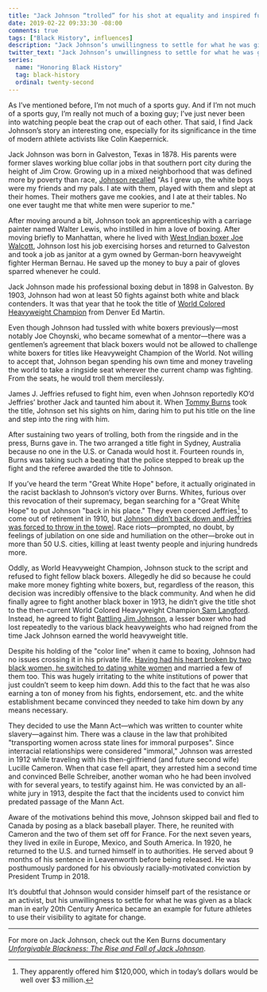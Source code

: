 ```yaml
---
title: "Jack Johnson “trolled” for his shot at equality and inspired future generations of black athlete activists"
date: 2019-02-22 09:33:30 -08:00
comments: true
tags: ["Black History", influences]
description: "Jack Johnson’s unwillingness to settle for what he was given as a black man in early 20th Century America became an example for future athletes to use their visibility to agitate for change"
twitter_text: "Jack Johnson’s unwillingness to settle for what he was given as a black man in early 20th Century America became an example for future athletes to agitate for change"
series:
  name: "Honoring Black History"
  tag: black-history
  ordinal: twenty-second
---
```


As I’ve mentioned before, I’m not much of a sports guy. And if I’m not much of a sports guy, I’m really not much of a boxing guy; I’ve just never been into watching people beat the crap out of each other. That said, I find Jack Johnson’s story an interesting one, especially for its significance in the time of modern athlete activists like Colin Kaepernick.

<!-- more -->

Jack Johnson was born in Galveston, Texas in 1878. His parents were former slaves working blue collar jobs in that southern port city during the height of Jim Crow. Growing up in a mixed neighborhood that was defined more by poverty than race, [Johnson recalled](https://www.youtube.com/watch?v=wGFAWwxBGl8) "As I grew up, the white boys were my friends and my pals. I ate with them, played with them and slept at their homes. Their mothers gave me cookies, and I ate at their tables. No one ever taught me that white men were superior to me."

After moving around a bit, Johnson took an apprenticeship with a carriage painter named Walter Lewis, who instilled in him a love of boxing. After moving briefly to Manhattan, where he lived with [West Indian boxer Joe Walcott](https://wikipedia.org/wiki/Barbados_Joe_Walcott), Johnson lost his job exercising horses and returned to Galveston and took a job as janitor at a gym owned by German-born heavyweight fighter Herman Bernau. He saved up the money to buy a pair of gloves sparred whenever he could.

Jack Johnson made his professional boxing debut in 1898 in Galveston. By 1903, Johnson had won at least 50 fights against both white and black contenders. It was that year that he took the title of [World Colored Heavyweight Champion](https://wikipedia.org/wiki/World_Colored_Heavyweight_Championship) from Denver Ed Martin.

Even though Johnson had tussled with white boxers previously—most notably Joe Choynski, who became somewhat of a mentor—there was a gentlemen’s agreement that black boxers would not be allowed to challenge white boxers for titles like Heavyweight Champion of the World. Not willing to accept that, Johnson began spending his own time and money traveling the world to take a ringside seat wherever the current champ was fighting. From the seats, he would troll them mercilessly.

James J. Jeffries refused to fight him, even when Johnson reportedly KO’d Jeffries’ brother Jack and taunted him about it. When [Tommy Burns](https://wikipedia.org/wiki/Tommy_Burns_(boxer)) took the title, Johnson set his sights on him, daring him to put his title on the line and step into the ring with him.

After sustaining two years of trolling, both from the ringside and in the press, Burns gave in. The two arranged a title fight in Sydney, Australia because no one in the U.S. or Canada would host it. Fourteen rounds in, Burns was taking such a beating that the police stepped to break up the fight and the referee awarded the title to Johnson.

If you’ve heard the term "Great White Hope" before, it actually originated in the racist backlash to Johnson‘s victory over Burns. Whites, furious over this revocation of their supremacy, began searching for a "Great White Hope" to put Johnson "back in his place." They even coerced Jeffries[^1] to come out of retirement in 1910, but [Johnson didn’t back down and Jeffries was forced to throw in the towel](https://wikipedia.org/wiki/Jack_Johnson_%28boxer%29#%22Fight_of_the_Century%22). Race riots—prompted, no doubt, by feelings of jubilation on one side and humiliation on the other—broke out in more than 50 U.S. cities, killing at least twenty people and injuring hundreds more.

[^1]: They apparently offered him $120,000, which in today’s dollars would be well over $3 million.

Oddly, as World Heavyweight Champion, Johnson stuck to the script and refused to fight fellow black boxers. Allegedly he did so because he could make more money fighting white boxers, but, regardless of the reason, this decision was incredibly offensive to the black community. And when he did finally agree to fight another black boxer in 1913, he didn’t give the title shot to the then-current World Colored Heavyweight Champion[ Sam Langford](https://wikipedia.org/wiki/Sam_Langford). Instead, he agreed to fight [Battling Jim Johnson](https://wikipedia.org/wiki/Jim_Johnson_(boxer)), a lesser boxer who had lost repeatedly to the various black heavyweights who had reigned from the time Jack Johnson earned the world heavyweight title.

Despite his holding of the "color line" when it came to boxing, Johnson had no issues crossing it in his private life. [Having had his heart broken by two black women, he switched to dating white women](https://www.pbs.org/kenburns/unforgivable-blackness/women) and married a few of them too. This was hugely irritating to the white institutions of power that just couldn’t seem to keep him down. Add this to the fact that he was also earning a ton of money from his fights, endorsement, etc. and the white establishment became convinced they needed to take him down by any means necessary.

They decided to use the Mann Act—which was written to counter white slavery—against him. There was a clause in the law that prohibited "transporting women across state lines for immoral purposes". Since interracial relationships were considered "immoral," Johnson was arrested in 1912 while traveling with his then-girlfriend (and future second wife) Lucille Cameron. When that case fell apart, they arrested him a second time and convinced Belle Schreiber, another woman who he had been involved with for several years, to testify against him. He was convicted by an all-white jury in 1913, despite the fact that the incidents used to convict him predated passage of the Mann Act.

Aware of the motivations behind this move, Johnson skipped bail and fled to Canada by posing as a black baseball player. There, he reunited with Cameron and the two of them set off for France. For the next seven years, they lived in exile in Europe, Mexico, and South America. In 1920, he returned to the U.S. and turned himself in to authorities. He served about 9 months of his sentence in Leavenworth before being released. He was posthumously pardoned for his obviously racially-motivated conviction by President Trump in 2018.

It’s doubtful that Johnson would consider himself part of the resistance or an activist, but his unwillingness to settle for what he was given as a black man in early 20th Century America became an example for future athletes to use their visibility to agitate for change.

<hr>

For more on Jack Johnson, check out the Ken Burns documentary [<cite>Unforgivable Blackness: The Rise and Fall of Jack Johnson</cite>](https://www.imdb.com/title/tt0413615/).